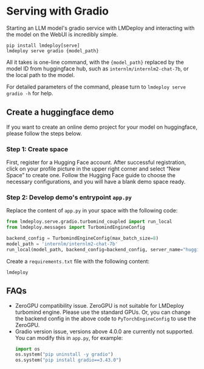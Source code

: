 # Serving with Gradio

Starting an LLM model's gradio service with LMDeploy and interacting with the model on the WebUI is incredibly simple.

```shell
pip install lmdeploy[serve]
lmdeploy serve gradio {model_path}
```

All it takes is one-line command, with the `{model_path}` replaced by the model ID from huggingface hub, such as `internlm/internlm2-chat-7b`, or the local path to the model.

For detailed parameters of the command, please turn to `lmdeploy serve gradio -h` for help.

## Create a huggingface demo

If you want to create an online demo project for your model on huggingface, please follow the steps below.

### Step 1: Create space

First, register for a Hugging Face account. After successful registration, click on your profile picture in the upper right corner and select “New Space” to create one. Follow the Hugging Face guide to choose the necessary configurations, and you will have a blank demo space ready.

### Step 2: Develop demo's entrypoint `app.py`

Replace the content of `app.py` in your space with the following code:

```python
from lmdeploy.serve.gradio.turbomind_coupled import run_local
from lmdeploy.messages import TurbomindEngineConfig

backend_config = TurbomindEngineConfig(max_batch_size=8)
model_path = 'internlm/internlm2-chat-7b'
run_local(model_path, backend_config=backend_config, server_name="huggingface-space")
```

Create a `requirements.txt` file with the following content:

```
lmdeploy
```

## FAQs

- ZeroGPU compatibility issue. ZeroGPU is not suitable for LMDeploy turbomind engine. Please use the standard GPUs. Or, you can change the backend config in the above code to `PyTorchEngineConfig` to use the ZeroGPU.
- Gradio version issue, versions above 4.0.0 are currently not supported. You can modify this in `app.py`, for example:
  ```python
  import os
  os.system("pip uninstall -y gradio")
  os.system("pip install gradio==3.43.0")
  ```
